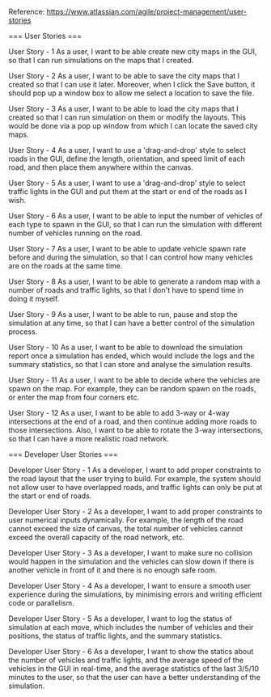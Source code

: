 Reference: https://www.atlassian.com/agile/project-management/user-stories

=== User Stories ===

User Story - 1
As a user, I want to be able create new city maps in the GUI, so that I can run simulations on the maps that I created.

User Story - 2
As a user, I want to be able to save the city maps that I created so that I can use it later. Moreover, when I click the
Save button, it should pop up a window box to allow me select a location to save the file.

User Story - 3
As a user, I want to be able to load the city maps that I created so that I can run simulation on them or modify the
layouts. This would be done via a pop up window from which I can locate the saved city maps.

User Story - 4
As a user, I want to use a 'drag-and-drop' style to select roads in the GUI, define the length, orientation, and speed
limit of each road, and then place them anywhere within the canvas.

User Story - 5
As a user, I want to use a 'drag-and-drop' style to select traffic lights in the GUI and put them at the start or end 
of the roads as I wish.

User Story - 6
As a user, I want to be able to input the number of vehicles of each type to spawn in the GUI, so that I can run the
simulation with different number of vehicles running on the road.

User Story - 7
As a user, I want to be able to update vehicle spawn rate before and during the simulation, so that I can control how
many vehicles are on the roads at the same time.

User Story - 8
As a user, I want to be able to generate a random map with a number of roads and traffic lights, so that I don't have
to spend time in doing it myself.

User Story - 9
As a user, I want to be able to run, pause and stop the simulation at any time, so that I can have a better control of
the simulation process.

User Story - 10
As a user, I want to be able to download the simulation report once a simulation has ended, which would include the
logs and the summary statistics, so that I can store and analyse the simulation results.

User Story - 11
As a user, I want to be able to decide where the vehicles are spawn on the map. For example, they can be random spawn
on the roads, or enter the map from four corners etc. 

User Story - 12
As a user, I want to be able to add 3-way or 4-way intersections at the end of a road, and then continue adding more
roads to those intersections. Also, I want to be able to rotate the 3-way intersections, so that I can have a more
realistic road network.


=== Developer User Stories ===

Developer User Story - 1
As a developer, I want to add proper constraints to the road layout that the user trying to build. For example, the
system should not allow user to have overlapped roads, and traffic lights can only be put at the start or end of roads.

Developer User Story - 2
As a developer, I want to add proper constraints to user numerical inputs dynamically. For example, the length of the
road cannot exceed the size of canvas, the total number of vehicles cannot exceed the overall capacity of the road
network, etc.

Developer User Story - 3
As a developer, I want to make sure no collision would happen in the simulation and the vehicles can slow down if there
is another vehicle in front of it and there is no enough safe room.

Developer User Story - 4
As a developer, I want to ensure a smooth user experience during the simulations, by minimising errors and writing
efficient code or parallelism.

Developer User Story - 5
As a developer, I want to log the status of simulation at each move, which includes the number of vehicles and their
positions, the status of traffic lights, and the summary statistics.

Developer User Story - 6
As a developer, I want to show the statics about the number of vehicles and traffic lights, and the average speed of
the vehicles in the GUI in real-time, and the average statistics of the last 3/5/10 minutes to the user, so that the
user can have a better understanding of the simulation.





